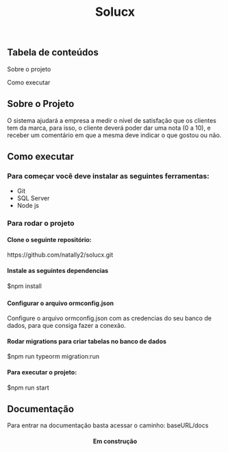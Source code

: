 <h1 align="center">Solucx</h1>
<br>

<h2>Tabela de conteúdos</h2>

 <p>Sobre o projeto</p> 
 <p>Como executar</p>


<h2>Sobre o Projeto</h2>
<p>
    O sistema ajudará a empresa a medir o nível de satisfação que os clientes tem da marca, para
    isso, o cliente deverá poder dar uma nota (0 a 10), e receber um comentário em que a mesma deve indicar o que gostou ou não.
</p>

<h2>Como executar</h2>

<h3>Para começar você deve instalar as seguintes ferramentas:</h3>

- Git
- SQL Server
- Node js

<h3>Para rodar o projeto</h3>

<h4>Clone o seguinte repositório:</h4>
<p>https://github.com/natally2/solucx.git</p>

<h4>Instale as seguintes dependencias</h4>
<p>$npm install</p>

<h3></h3>

<h4>Configurar o arquivo ormconfig.json</h4>
<p>Configure o arquivo ormconfig.json com as credencias do seu banco de dados, para que consiga fazer a conexão.</p>

<h4>Rodar migrations para criar tabelas no banco de dados</h4>
<p>$npm run typeorm migration:run</p>

<h4>Para executar o projeto:</h4>
<p>$npm run start</p>

<h2>Documentação</h2>
<p>Para entrar na documentação basta acessar o caminho: baseURL/docs</p>
<h4 align="center"> 
	Em construção
</h4>